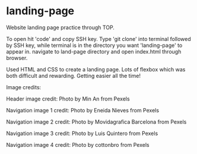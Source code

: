 # landing-page
Website landing page practice through TOP.

To open hit 'code' and copy SSH key.
Type 'git clone' into terminal followed by SSH key, while terminal is in the directory you want 'landing-page' to appear in.
navigate to land-page directory and open index.html through browser.

Used HTML and CSS to create a landing page.
Lots of flexbox which was both difficult and rewarding. Getting easier all the time!

Image credits:

Header image credit: Photo by Min An from Pexels

Navigation image 1 credit: Photo by Eneida Nieves from Pexels

Navigation image 2 credit: Photo by Movidagrafica Barcelona from Pexels

Navigation image 3 credit: Photo by Luis Quintero from Pexels

Navigation image 4 credit: Photo by cottonbro from Pexels
